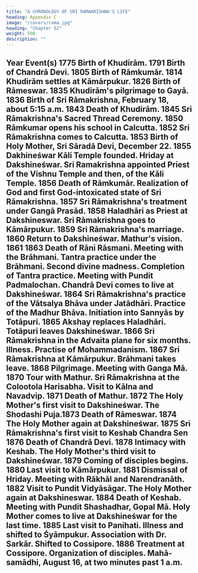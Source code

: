 ```yaml
---
title: "A CHRONOLOGY OF SRI RAMAKRISHNA'S LIFE"
heading: Appendix C
image: "/covers/rama.jpg"
heading: "Chapter 52"
weight: 500
description: ""
---
```



Year
Event(s)
1775 Birth of Khudirām.
1791 Birth of Chandrā Devi.
1805 Birth of Rāmkumār.
1814 Khudirām settles at Kāmārpukur.
1826 Birth of Rāmeswar.
1835 Khudirām's pilgrimage to Gayā.
1836 Birth of Sri Rāmakrishna, February 18, about 5:15 a.m.
1843 Death of Khudirām.
1845 Sri Rāmakrishna's Sacred Thread Ceremony.
1850 Rāmkumar opens his school in Calcutta.
1852 Sri Rāmakrishna comes to Calcutta.
1853 Birth of Holy Mother, Sri Sāradā Devi, December 22.
1855 Dakhineśwar Kāli Temple founded. Hriday at Dakshineśwar. Sri Ramakrishna appointed Priest of the Vishnu Temple and then, of the Kāli Temple.
1856 Death of Rāmkumār. Realization of God and first God-intoxicated state of Sri Rāmakrishna.
1857 Sri Rāmakrishna's treatment under Gangā Prasād.
1858 Haladhāri as Priest at Dakshineswar. Sri Rāmakrishna goes to
Kāmārpukur.
1859 Sri Rāmakrishna's marriage.
1860 Return to Dakshineśwar. Mathur's vision.
1861
1863
Death of Rāni Rāsmani. Meeting with the Brāhmani. Tantra practice
under the Brāhmani. Second divine madness.
Completion of Tantra practice.
Meeting with Pundit Padmalochan.
Chandrā Devi comes to live at Dakshineśwar.
1864 Sri Rāmakrishna's practice of the Vātsalya Bhāva under Jatādhāri.
Practice of the Madhur Bhāva. Initiation into Sannyās by Totāpuri.
1865 Akshay replaces Haladhāri. Totāpuri leaves Dakshineśwar.
1866
Sri Rāmakrishna in the Advaita plane for six months. Illness. Practise
of Mohammadanism.
1867 Sri Rāmakrishna at Kāmārpukur. Brāhmani takes leave.
1868 Pilgrimage. Meeting with Ganga Mā.
1870 Tour with Mathur. Sri Rāmakrishna at the Colootola Harisabha. Visit to
Kālna and Navadvip.
1871 Death of Mathur.
1872 The Holy Mother's first visit to Dakshineśwar. The Shodashi Puja.1873 Death of Rāmeswar.
1874 The Holy Mother again at Dakshineśwar.
1875 Sri Rāmakrishna's first visit to Keshab Chandra Sen
1876 Death of Chandrā Devi.
1878 Intimacy with Keshab. The Holy Mother's third visit to Dakshineśwar.
1879 Coming of disciples begins.
1880 Last visit to Kāmārpukur.
1881 Dismissal of Hriday. Meeting with Rākhāl and Narendranāth.
1882 Visit to Pundit Vidyāsāgar. The Holy Mother again at Dakshineswar.
1884 Death of Keshab. Meeting with Pundit Shashadhar, Gopal Mā. Holy
Mother comes to live at Dakshineśwar for the last time.
1885 Last visit to Panihati. Illness and shifted to Śyāmpukur. Association
with Dr. Sarkār. Shifted to Cossipore.
1886 Treatment at Cossipore. Organization of disciples.
Mahā-samādhi, August 16, at two minutes past 1 a.m.
--------------------